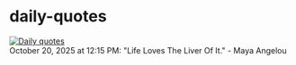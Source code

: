 # daily-quotes
[![Daily quotes](https://github.com/ceepu8/daily-quotes/actions/workflows/daily-quote.yml/badge.svg)](https://github.com/ceepu8/daily-quotes/actions/workflows/daily-quote.yml)<br/>
October 20, 2025 at 12:15 PM: "Life Loves The Liver Of It." - Maya Angelou
